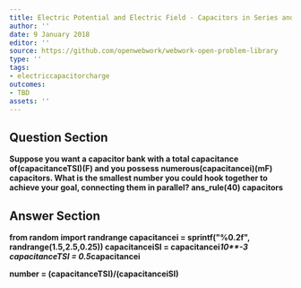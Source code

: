 ```yaml
---
title: Electric Potential and Electric Field - Capacitors in Series and Parallel
author: ''
date: 9 January 2018
editor: ''
source: https://github.com/openwebwork/webwork-open-problem-library
type: ''
tags:
- electriccapacitorcharge
outcomes:
- TBD
assets: ''
---
```


## Question Section 

<b>
Suppose you want a capacitor bank with a total capacitance of(capacitanceTSI)(F) and you possess numerous(capacitancei)(mF) capacitors. What is the smallest number you could hook together to achieve your goal, connecting them in parallel?
ans_rule(40) capacitors



## Answer Section

from random import randrange
capacitancei = sprintf("%0.2f", randrange(1.5,2.5,0.25))
capacitanceiSI = capacitancei*10**-3
capacitanceTSI = 0.5*capacitancei

number = (capacitanceTSI)/(capacitanceiSI)